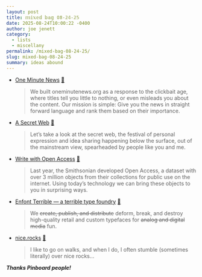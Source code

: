 ```yaml
---
layout: post
title: 𝕞𝕚𝕩𝕖𝕕 𝕓𝕒𝕘 𝟘𝟠-𝟚𝟜-𝟚𝟝
date: 2025-08-24T10:00:22 -0400
author: joe jenett
category:
  - lists
  - miscellany
permalink: /mixed-bag-08-24-25/
slug: mixed-bag-08-24-25
summary: ideas abound
---
```

<ul class="links">
	<li><a href="https://oneminutenews.org/">One Minute News</a> <a title="source" href="https://pinboard.in/u:tdjones">📌</a><blockquote><p>We built oneminutenews.org as a response to the clickbait age, where titles tell you little to nothing, or even misleads you about the content. Our mission is simple: Give you the news in straight forward language and rank them based on their importance.</p></blockquote></li>
	<li><a title="by Benjamin Hollon" href="https://blog.clew.se/posts/secret-web/">A Secret Web</a> <a title="source" href="https://pinboard.in/u:aleksip">📌</a><blockquote><p>Let’s take a look at the secret web, the festival of personal expression and idea sharing happening below the surface, out of the mainstream view, spearheaded by people like you and me.</p></blockquote></li>
	<li><a href="https://curaturae.com/">Write with Open Access</a> <a title="source" href="https://pinboard.in/u:cogdog">📌</a><blockquote><p>Last year, the Smithsonian developed Open Access, a dataset with over 3 million objects from their collections for public use on the internet. Using today’s technology we can bring these objects to you in surprising ways.</p></blockquote></li>
	<li><a href="https://enfont.javierarce.com/">Enfont Terrible — a terrible type foundry</a> <a title="source" href="https://pinboard.in/u:mikael">📌</a><blockquote><p>We <s>create, publish, and distribute</s> deform, break, and destroy high-quality retail and custom typefaces for <s>analog and digital media</s> fun.</p></blockquote></li>
	<li><a title="by François Elain" href="https://nice.rocks/">nice.rocks</a> <a title="source" href="https://pinboard.in/u:linuslundahl">📌</a><blockquote><p>I like to go on walks, and when I do, I often stumble (sometimes literally) over nice rocks...</p></blockquote></li>
</ul>
<strong><em>Thanks Pinboard people!</em></strong>

<a href="https://brid.gy/publish/mastodon"></a>